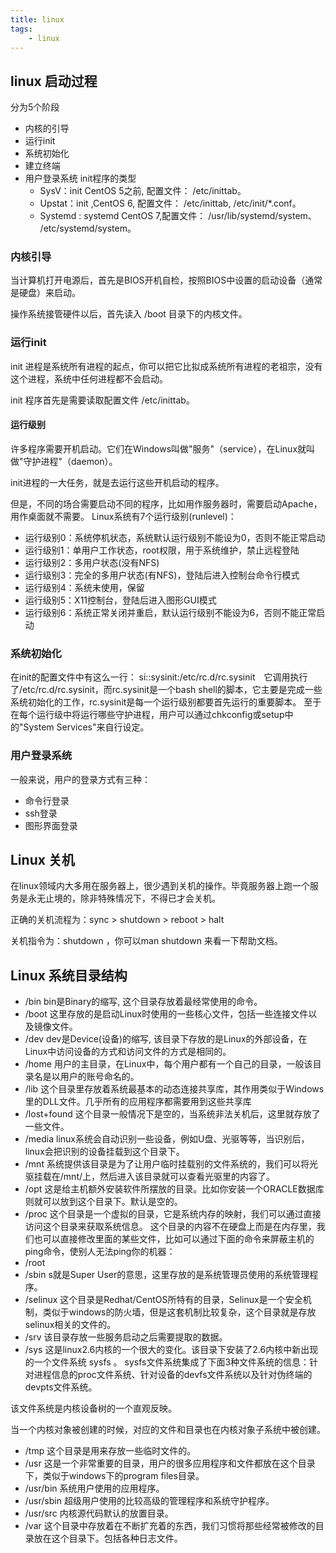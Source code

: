 ```yaml
---
title: linux 
tags:
    - linux
---
```

## linux 启动过程
分为5个阶段
- 内核的引导
- 运行init
- 系统初始化
- 建立终端
- 用户登录系统
    init程序的类型
    - SysV：init  CentOS 5之前, 配置文件： /etc/inittab。
    - Upstat：init ,CentOS 6, 配置文件： /etc/inittab, /etc/init/*.conf。
    - Systemd : systemd CentOS 7,配置文件： /usr/lib/systemd/system、 /etc/systemd/system。
### 内核引导
当计算机打开电源后，首先是BIOS开机自检，按照BIOS中设置的启动设备（通常是硬盘）来启动。

操作系统接管硬件以后，首先读入 /boot 目录下的内核文件。
<!--more-->
### 运行init
init 进程是系统所有进程的起点，你可以把它比拟成系统所有进程的老祖宗，没有这个进程，系统中任何进程都不会启动。

init 程序首先是需要读取配置文件 /etc/inittab。 
#### 运行级别
许多程序需要开机启动。它们在Windows叫做"服务"（service），在Linux就叫做"守护进程"（daemon）。

init进程的一大任务，就是去运行这些开机启动的程序。

但是，不同的场合需要启动不同的程序，比如用作服务器时，需要启动Apache，用作桌面就不需要。
Linux系统有7个运行级别(runlevel)：

   - 运行级别0：系统停机状态，系统默认运行级别不能设为0，否则不能正常启动
   - 运行级别1：单用户工作状态，root权限，用于系统维护，禁止远程登陆
   - 运行级别2：多用户状态(没有NFS)
   - 运行级别3：完全的多用户状态(有NFS)，登陆后进入控制台命令行模式
   - 运行级别4：系统未使用，保留
   - 运行级别5：X11控制台，登陆后进入图形GUI模式
   - 运行级别6：系统正常关闭并重启，默认运行级别不能设为6，否则不能正常启动
### 系统初始化
在init的配置文件中有这么一行： si::sysinit:/etc/rc.d/rc.sysinit　它调用执行了/etc/rc.d/rc.sysinit，而rc.sysinit是一个bash shell的脚本，它主要是完成一些系统初始化的工作，rc.sysinit是每一个运行级别都要首先运行的重要脚本。
至于在每个运行级中将运行哪些守护进程，用户可以通过chkconfig或setup中的"System Services"来自行设定。
### 用户登录系统
一般来说，用户的登录方式有三种： 
- 命令行登录
- ssh登录
- 图形界面登录
## Linux 关机
在linux领域内大多用在服务器上，很少遇到关机的操作。毕竟服务器上跑一个服务是永无止境的，除非特殊情况下，不得已才会关机。

正确的关机流程为：sync > shutdown > reboot > halt

关机指令为：shutdown ，你可以man shutdown 来看一下帮助文档。
## Linux 系统目录结构
- /bin
 bin是Binary的缩写, 这个目录存放着最经常使用的命令。
- /boot
 这里存放的是启动Linux时使用的一些核心文件，包括一些连接文件以及镜像文件。
- /dev
 dev是Device(设备)的缩写, 该目录下存放的是Linux的外部设备，在Linux中访问设备的方式和访问文件的方式是相同的。
- /home
 用户的主目录，在Linux中，每个用户都有一个自己的目录，一般该目录名是以用户的账号命名的。
- /lib
 这个目录里存放着系统最基本的动态连接共享库，其作用类似于Windows里的DLL文件。几乎所有的应用程序都需要用到这些共享库
- /lost+found
 这个目录一般情况下是空的，当系统非法关机后，这里就存放了一些文件。
- /media
 linux系统会自动识别一些设备，例如U盘、光驱等等，当识别后，linux会把识别的设备挂载到这个目录下。
- /mnt
 系统提供该目录是为了让用户临时挂载别的文件系统的，我们可以将光驱挂载在/mnt/上，然后进入该目录就可以查看光驱里的内容了。
- /opt
  这是给主机额外安装软件所摆放的目录。比如你安装一个ORACLE数据库则就可以放到这个目录下。默认是空的。
- /proc
这个目录是一个虚拟的目录，它是系统内存的映射，我们可以通过直接访问这个目录来获取系统信息。
这个目录的内容不在硬盘上而是在内存里，我们也可以直接修改里面的某些文件，比如可以通过下面的命令来屏蔽主机的ping命令，使别人无法ping你的机器：
- /root
- /sbin
s就是Super User的意思，这里存放的是系统管理员使用的系统管理程序。
- /selinux
 这个目录是Redhat/CentOS所特有的目录，Selinux是一个安全机制，类似于windows的防火墙，但是这套机制比较复杂，这个目录就是存放selinux相关的文件的。
- /srv
  该目录存放一些服务启动之后需要提取的数据。
- /sys
 这是linux2.6内核的一个很大的变化。该目录下安装了2.6内核中新出现的一个文件系统 sysfs 。
sysfs文件系统集成了下面3种文件系统的信息：针对进程信息的proc文件系统、针对设备的devfs文件系统以及针对伪终端的devpts文件系统。

该文件系统是内核设备树的一个直观反映。

当一个内核对象被创建的时候，对应的文件和目录也在内核对象子系统中被创建。
- /tmp
这个目录是用来存放一些临时文件的。
- /usr
 这是一个非常重要的目录，用户的很多应用程序和文件都放在这个目录下，类似于windows下的program files目录。
 - /usr/bin
 系统用户使用的应用程序。
 - /usr/sbin
 超级用户使用的比较高级的管理程序和系统守护程序。
 - /usr/src
 内核源代码默认的放置目录。
 - /var
 这个目录中存放着在不断扩充着的东西，我们习惯将那些经常被修改的目录放在这个目录下。包括各种日志文件。
























